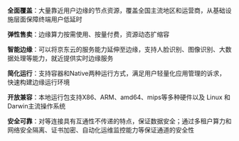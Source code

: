 **全面覆盖**：大量靠近用户边缘的节点资源，覆盖全国主流地区和运营商，从基础设施层面保障终端用户低延时

**弹性售卖**：边缘算力按需使用、按量付费，资源动态扩缩容

**智能边缘**：可以将京东云的服务能力延伸至边缘，支持人脸识别、图像识别、大数据处理等能力，就近提供实时边缘服务

**简化运行**：支持容器和Native两种运行方式，满足用户轻量化应用管理的诉求，快速构建边缘运行环境

**开放兼容**：本地运行包支持X86、ARM、amd64、mips等多种硬件以及 Linux 和 Darwin主流操作系统

**安全可靠**：对等连接具有互通性不传递的特点，保证数据安全；通过多租户算力和网络安全隔离、证书加密、自动化运维监控能力等保证通道的安全性

